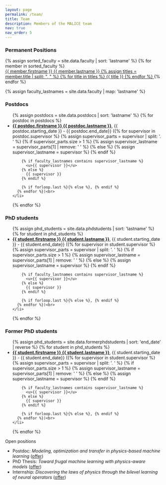 ```yaml
---
layout: page
permalink: /team/
title: Team
description: Members of the MALICE team
nav: true
nav_order: 5
---
```


<h3>Permanent Positions</h3>

<div class="peoplebox">
  {% assign sorted_faculty = site.data.faculty | sort: 'lastname' %}
  {% for member in sorted_faculty %}
    <a class="person" href="{{ member.url }}" target="_blank">
      <div class="face" style="--face: url({{site.url}}/assets/img/people/{{ member.photo }})"></div>
      <span class="who"><span>{{ member.firstname }}</span> <span class="lastname">{{ member.lastname }}</span></span>
      {% assign titles = member.title | split: ", " %}
      {% for title in titles %}
        <span class="title">{{ title }}</span>
      {% endfor %}
    </a>
  {% endfor %}
</div>

<!--ul>
  {% assign sorted_faculty = site.data.faculty | sort: 'lastname' %}
  {% for member in sorted_faculty %}
    <li>
      <strong><a href="{{ member.url }}" target="_blank">{{ member.firstname }} {{ member.lastname }}</a></strong>,
      {{ member.title }}
    </li>
  {% endfor %}
</ul-->

{% assign faculty_lastnames = site.data.faculty | map: 'lastname' %}


<h3>Postdocs</h3>

<ul>
  {% assign postdocs = site.data.postdocs | sort: 'lastname' %}
  {% for postdoc in postdocs %}
    <li>
      <strong><a href="{{ postdoc.url }}" target="_blank">{{ postdoc.firstname }} {{ postdoc.lastname }}</a></strong>,
      {{ postdoc.starting_date }} - {{ postdoc.end_date}}
      ({% for supervisor in postdoc.supervisor %}
        {% assign supervisor_parts = supervisor | split: '. ' %}
        {% if supervisor_parts.size > 1 %}
          {% assign supervisor_lastname = supervisor_parts[1] | remove: ' ' %}
        {% else %}
          {% assign supervisor_lastname = supervisor %}
        {% endif %}
        
        {% if faculty_lastnames contains supervisor_lastname %}
          <u>{{ supervisor }}</u>
        {% else %}
          {{ supervisor }}
        {% endif %}
        
        {% if forloop.last %}{% else %}, {% endif %}
      {% endfor %})<br>
    </li>
  {% endfor %}
</ul>


<h3>PhD students</h3>

<ul>
  {% assign phd_students = site.data.phdstudents | sort: 'lastname' %}
  {% for student in phd_students %}
    <li>
      <strong><a href="{{ student.url }}" target="_blank">{{ student.firstname }} {{ student.lastname }}</a></strong>,
      {{ student.starting_date }} - {{ student.end_date}}
      ({% for supervisor in student.supervisor %}
        {% assign supervisor_parts = supervisor | split: '. ' %}
        {% if supervisor_parts.size > 1 %}
          {% assign supervisor_lastname = supervisor_parts[1] | remove: ' ' %}
        {% else %}
          {% assign supervisor_lastname = supervisor %}
        {% endif %}
        
        {% if faculty_lastnames contains supervisor_lastname %}
          <u>{{ supervisor }}</u>
        {% else %}
          {{ supervisor }}
        {% endif %}
        
        {% if forloop.last %}{% else %}, {% endif %}
      {% endfor %})<br>
    </li>
  {% endfor %}
</ul>

<h3>Former PhD students</h3>

<ul>
  {% assign phd_students = site.data.formerphdstudents | sort: 'end_date' | reverse %}
  {% for student in phd_students %}
    <li>
      <strong><a href="{{ student.url }}" target="_blank">{{ student.firstname }} {{ student.lastname }}</a></strong>,
      {{ student.starting_date }} - {{ student.end_date}}
      ({% for supervisor in student.supervisor %}
        {% assign supervisor_parts = supervisor | split: '. ' %}
        {% if supervisor_parts.size > 1 %}
          {% assign supervisor_lastname = supervisor_parts[1] | remove: ' ' %}
        {% else %}
          {% assign supervisor_lastname = supervisor %}
        {% endif %}
        
        {% if faculty_lastnames contains supervisor_lastname %}
          <u>{{ supervisor }}</u>
        {% else %}
          {{ supervisor }}
        {% endif %}
        
        {% if forloop.last %}{% else %}, {% endif %}
      {% endfor %})<br>
    </li>
  {% endfor %}
</ul>



<div class="danger-box-titled">
<span class="title">Open positions</span>
<ul>
<li>Postdoc: <em>Modeling, optimization and transfer in physics-based machine learning</em> (<a href="https://jordan-frecon.com/download/postdoc/2024-Postdoc-LabHC-PhysicsML.pdf">offer</a>)</li>
<li>PhD Thesis: <em>Toward frugal machine learning with physics-aware models</em> (<a href="https://jordan-frecon.com/download/thesis/2024-Thesis-LabHC-FrugalPhysicsML.pdf">offer</a>)</li>
<li>Internship: <em>Discovering the laws of physics through the bilevel learning of neural operators</em> (<a href="https://jordan-frecon.com/download/internship/2024-Internship-LabHC-Bilevel_PhysicsML.pdf">offer</a>)</li>
</ul>
</div>


